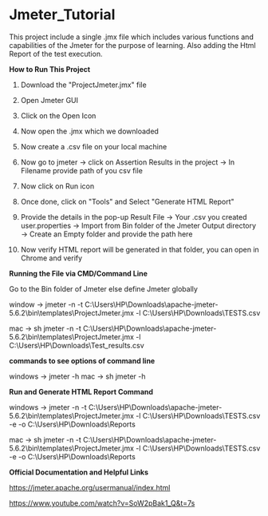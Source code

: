 # Jmeter_Tutorial
This project include a single .jmx file which includes various functions and capabilities of the Jmeter for the purpose of learning. Also adding the Html Report of the test execution.

**How to Run This Project**

1. Download the "ProjectJmeter.jmx" file
2. Open Jmeter GUI
3. Click on the Open Icon
4. Now open the .jmx which we downloaded
5. Now create a .csv file on your local machine
6. Now go to jmeter -> click on Assertion Results in the project -> In Filename provide path of you csv file
7. Now click on Run icon
8. Once done, click on "Tools" and Select "Generate HTML Report"
9. Provide the details in the pop-up
Result File -> Your .csv you created
user.properties -> Import from Bin folder of the Jmeter
Output directory -> Create an Empty folder and provide the path here

10. Now verify HTML report will be generated in that folder, you can open in Chrome and verify


**Running the File via CMD/Command Line**

Go to the Bin folder of Jmeter else define Jmeter globally

window -> jmeter -n -t C:\Users\HP\Downloads\apache-jmeter-5.6.2\bin\templates\ProjectJmeter.jmx -l C:\Users\HP\Downloads\TESTS.csv

mac -> sh jmeter -n -t C:\Users\HP\Downloads\apache-jmeter-5.6.2\bin\templates\ProjectJmeter.jmx -l C:\Users\HP\Downloads\Test_results.csv


**commands to see options of command line**

windows -> jmeter -h
mac -> sh jmeter -h


**Run and Generate HTML Report Command**

windows -> jmeter -n -t C:\Users\HP\Downloads\apache-jmeter-5.6.2\bin\templates\ProjectJmeter.jmx -l C:\Users\HP\Downloads\TESTS.csv -e -o C:\Users\HP\Downloads\Reports

mac -> sh jmeter -n -t C:\Users\HP\Downloads\apache-jmeter-5.6.2\bin\templates\ProjectJmeter.jmx -l C:\Users\HP\Downloads\TESTS.csv -e -o C:\Users\HP\Downloads\Reports


**Official Documentation and Helpful Links**

https://jmeter.apache.org/usermanual/index.html

https://www.youtube.com/watch?v=SoW2pBak1_Q&t=7s
